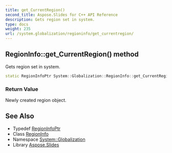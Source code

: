 ```yaml
---
title: get_CurrentRegion()
second_title: Aspose.Slides for C++ API Reference
description: Gets region set in system.
type: docs
weight: 235
url: /system.globalization/regioninfo/get_currentregion/
---
```

## RegionInfo::get_CurrentRegion() method


Gets region set in system.

```cpp
static RegionInfoPtr System::Globalization::RegionInfo::get_CurrentRegion()
```


### Return Value

Newly created region object.

## See Also

* Typedef [RegionInfoPtr](../../regioninfoptr/)
* Class [RegionInfo](../)
* Namespace [System::Globalization](../../)
* Library [Aspose.Slides](../../../)